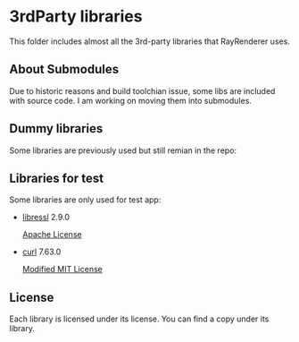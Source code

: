 # 3rdParty libraries

This folder includes almost all the 3rd-party libraries that RayRenderer uses.

## About Submodules

Due to historic reasons and build toolchian issue, some libs are included with source code. I am working on moving them into submodules.

## Dummy libraries

Some libraries are previously used but still remian in the repo:


## Libraries for test

Some libraries are only used for test app:

* [libressl](http://www.libressl.org/) 2.9.0
  
  [Apache License](./3rdParty/libressl/COPYING)

* [curl](https://curl.haxx.se/libcurl/) 7.63.0
  
  [Modified MIT License](./3rdParty/curl/LICENSE-MIXING.md)

## License

Each library is licensed under its license. You can find a copy under its library.